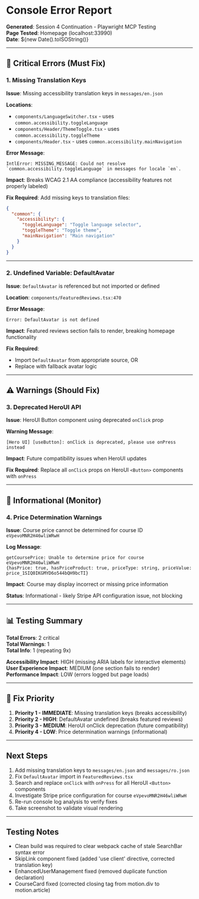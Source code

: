 # Console Error Report

**Generated**: Session 4 Continuation - Playwright MCP Testing  
**Page Tested**: Homepage (localhost:33990)  
**Date**: ${new Date().toISOString()}

---

## 🔴 Critical Errors (Must Fix)

### 1. Missing Translation Keys
**Issue**: Missing accessibility translation keys in `messages/en.json`

**Locations**:
- `components/LanguageSwitcher.tsx` - uses `common.accessibility.toggleLanguage`
- `components/Header/ThemeToggle.tsx` - uses `common.accessibility.toggleTheme`
- `components/Header.tsx` - uses `common.accessibility.mainNavigation`

**Error Message**:
```
IntlError: MISSING_MESSAGE: Could not resolve `common.accessibility.toggleLanguage` in messages for locale `en`.
```

**Impact**: Breaks WCAG 2.1 AA compliance (accessibility features not properly labeled)

**Fix Required**: Add missing keys to translation files:
```json
{
  "common": {
    "accessibility": {
      "toggleLanguage": "Toggle language selector",
      "toggleTheme": "Toggle theme",
      "mainNavigation": "Main navigation"
    }
  }
}
```

---

### 2. Undefined Variable: DefaultAvatar
**Issue**: `DefaultAvatar` is referenced but not imported or defined

**Location**: `components/FeaturedReviews.tsx:470`

**Error Message**:
```
Error: DefaultAvatar is not defined
```

**Impact**: Featured reviews section fails to render, breaking homepage functionality

**Fix Required**: 
- Import `DefaultAvatar` from appropriate source, OR
- Replace with fallback avatar logic

---

## ⚠️ Warnings (Should Fix)

### 3. Deprecated HeroUI API
**Issue**: HeroUI Button component using deprecated `onClick` prop

**Warning Message**:
```
[Hero UI] [useButton]: onClick is deprecated, please use onPress instead
```

**Impact**: Future compatibility issues when HeroUI updates

**Fix Required**: Replace all `onClick` props on HeroUI `<Button>` components with `onPress`

---

## 📝 Informational (Monitor)

### 4. Price Determination Warnings
**Issue**: Course price cannot be determined for course ID `eVpevoMNR2H46wliWRwH`

**Log Message**:
```
getCoursePrice: Unable to determine price for course eVpevoMNR2H46wliWRwH 
{hasPrice: true, hasPriceProduct: true, priceType: string, priceValue: price_1SIQ0IKGMYD6o544bQH9bcTI}
```

**Impact**: Course may display incorrect or missing price information

**Status**: Informational - likely Stripe API configuration issue, not blocking

---

## 📊 Testing Summary

**Total Errors**: 2 critical  
**Total Warnings**: 1  
**Total Info**: 1 (repeating 9x)  

**Accessibility Impact**: HIGH (missing ARIA labels for interactive elements)  
**User Experience Impact**: MEDIUM (one section fails to render)  
**Performance Impact**: LOW (errors logged but page loads)

---

## 🔧 Fix Priority

1. **Priority 1 - IMMEDIATE**: Missing translation keys (breaks accessibility)
2. **Priority 2 - HIGH**: DefaultAvatar undefined (breaks featured reviews)
3. **Priority 3 - MEDIUM**: HeroUI onClick deprecation (future compatibility)
4. **Priority 4 - LOW**: Price determination warnings (informational)

---

## Next Steps

1. Add missing translation keys to `messages/en.json` and `messages/ro.json`
2. Fix `DefaultAvatar` import in `FeaturedReviews.tsx`
3. Search and replace `onClick` with `onPress` for all HeroUI `<Button>` components
4. Investigate Stripe price configuration for course `eVpevoMNR2H46wliWRwH`
5. Re-run console log analysis to verify fixes
6. Take screenshot to validate visual rendering

---

## Testing Notes

- Clean build was required to clear webpack cache of stale SearchBar syntax error
- SkipLink component fixed (added 'use client' directive, corrected translation key)
- EnhancedUserManagement fixed (removed duplicate function declaration)
- CourseCard fixed (corrected closing tag from motion.div to motion.article)
